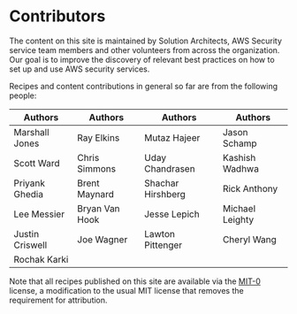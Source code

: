 # Contributors

The content on this site is maintained by Solution Architects, AWS Security service team members and other volunteers from across the organization. Our goal is to improve the discovery of relevant best practices on how to set up and use AWS security services.

Recipes and content contributions in general so far are from the following
people:

| Authors      | Authors                          | Authors               | Authors |
| ----------- | ------------------------------------ |--------------------|---------|
|   Marshall Jones     |  Ray Elkins | Mutaz Hajeer | Jason Schamp |
| Scott Ward  | Chris Simmons | Uday Chandrasen |  Kashish Wadhwa |
| Priyank Ghedia | Brent Maynard | Shachar Hirshberg | Rick Anthony |
| Lee Messier | Bryan Van Hook | Jesse Lepich | Michael Leighty |
| Justin Criswell | Joe Wagner | Lawton Pittenger | Cheryl Wang |
| Rochak Karki |

Note that all recipes published on this site are available via the
[MIT-0][mit0] license, a modification to the usual MIT license
that removes the requirement for attribution.

[mit0]: https://github.com/aws/mit-0

